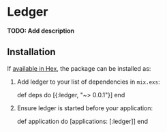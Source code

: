 # Ledger

**TODO: Add description**

## Installation

If [available in Hex](https://hex.pm/docs/publish), the package can be installed as:

  1. Add ledger to your list of dependencies in `mix.exs`:

        def deps do
          [{:ledger, "~> 0.0.1"}]
        end

  2. Ensure ledger is started before your application:

        def application do
          [applications: [:ledger]]
        end

